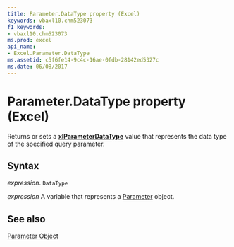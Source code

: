```yaml
---
title: Parameter.DataType property (Excel)
keywords: vbaxl10.chm523073
f1_keywords:
- vbaxl10.chm523073
ms.prod: excel
api_name:
- Excel.Parameter.DataType
ms.assetid: c5f6fe14-9c4c-16ae-0fdb-28142ed5327c
ms.date: 06/08/2017
---
```



# Parameter.DataType property (Excel)

Returns or sets a  **[xlParameterDataType](Excel.XlParameterDataType.md)** value that represents the data type of the specified query parameter.


## Syntax

_expression_. `DataType`

_expression_ A variable that represents a [Parameter](Excel.Parameter.md) object.


## See also


[Parameter Object](Excel.Parameter.md)


